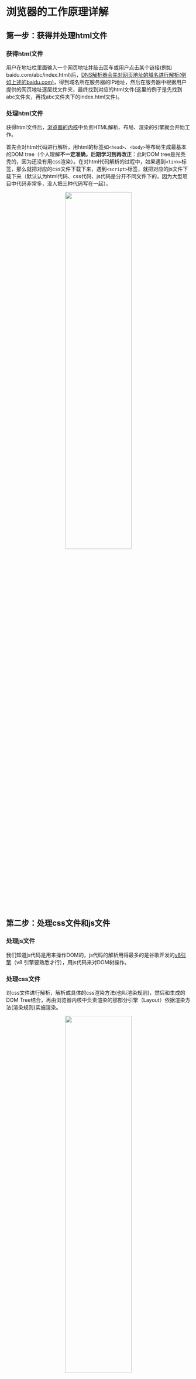 # 浏览器的工作原理**详解**

## 第一步：获得并处理html文件

### 获得html文件

用户在地址栏里面输入一个网页地址并敲击回车或用户点击某个链接(例如baidu.com/abc/index.html)后，[DNS解析器会先对网页地址的域名进行解析(例如上述的baidu.com)](https://www.wolai.com/rmEs1XMu72QVrXM7bUFtz7)，得到域名所在服务器的IP地址，然后在服务器中根据用户提供的网页地址逐层找文件夹，最终找到对应的html文件(这里的例子是先找到abc文件夹，再找abc文件夹下的index.html文件)。

### 处理html文件

获得html文件后，[浏览器的内核](https://www.wolai.com/ggAQaiFzTsUkKvcvKU6gKT)中负责HTML解析、布局、渲染的引擎就会开始工作。

首先会对html代码进行解析，用html的标签如```<head>```、```<body>```等布局生成最基本的DOM tree（个人理解**不一定准确，后期学习到再改正**：此时DOM tree是光秃秃的，因为还没有用css渲染）。在对html代码解析的过程中，如果遇到```<link>```标签，那么就把对应的css文件下载下来，遇到```<script>```标签，就把对应的js文件下载下来（默认认为html代码、css代码、js代码是分开不同文件下的，因为大型项目中代码非常多，没人把三种代码写在一起）。

<!-- ![](https://p3-juejin.byteimg.com/tos-cn-i-k3u1fbpfcp/a78e00a08d02412081c9682cb5ef5921~tplv-k3u1fbpfcp-zoom-1.image) -->
<div align=center>
<img src="https://cdn.jsdelivr.net/gh/DevinLin000/imgBed/img/20220105000549.png" width="60%" height="50%"/>
</div>


## 第二步：处理css文件和js文件

### 处理js文件

我们知道js代码是用来操作DOM的，js代码的解析用得最多的是谷歌开发的[v8引擎](https://www.wolai.com/akKqJTJuqfRyo6oThgigii)（v8 引擎要熟悉才行），用js代码来对DOM树操作。

### 处理css文件

对css文件进行解析，解析成具体的css渲染方法(也叫渲染规则)，然后和生成的DOM Tree结合，再由浏览器内核中负责渲染的那部分引擎（Layout）依据渲染方法(渲染规则)实施渲染。

<!-- ![](https://p3-juejin.byteimg.com/tos-cn-i-k3u1fbpfcp/fc16184cad044e20a43cd00efcd5208e~tplv-k3u1fbpfcp-zoom-1.image) -->
<div align=center>
<img src="https://cdn.jsdelivr.net/gh/DevinLin000/imgBed/img/20220105000647.png" width="60%" height="50%"/>
</div>


## 第三步

#### 绘画页面

渲染完成后得到渲染树Render Tree，浏览器再依据Render Tree 绘画出页面，最终呈现给用户。

